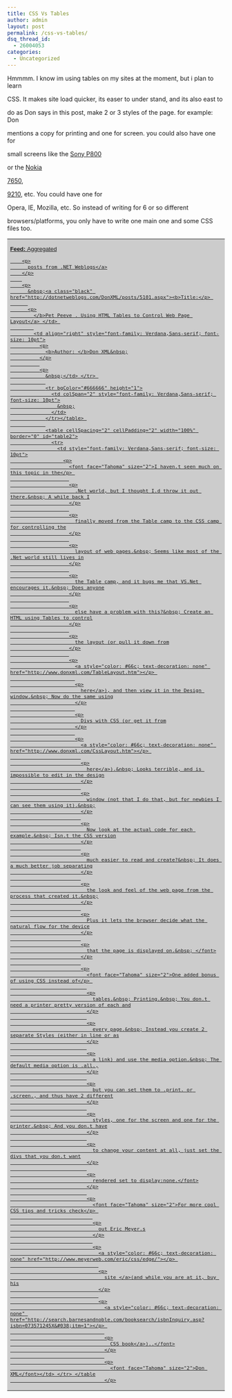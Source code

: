 ```yaml
---
title: CSS Vs Tables
author: admin
layout: post
permalink: /css-vs-tables/
dsq_thread_id:
  - 26004053
categories:
  - Uncategorized
---
```

Hmmmm. I know im using tables on my sites at the moment, but i plan to learn

CSS. It makes site load quicker, its easer to under stand, and its also east to

do as Don says in this post, make 2 or 3 styles of the page. for example: Don

mentions a copy for printing and one for screen. you could also have one for

small screens like the [Sony P800][1]

or the [Nokia][2]

[7650][3],

[9210][4], etc. You could have one for

Opera, IE, Mozilla, etc. So instead of writing for 6 or so different

browsers/platforms, you only have to write one main one and some CSS files too.

<table cellSpacing="0" cellPadding="0" width="100%" bgColor="#cccccc" border="0" id="table1">
  <tr>
    <td style="font-family: Verdana,Sans-serif; font-size: 10pt">
      <p>
        <a class="black" href="http://DotNetWebLogs.com"><b>Feed: </b>Aggregated</p> 
        
        <p>
          posts from .NET Weblogs</a>
        </p>
        
        <p>
          &nbsp;<a class="black" href="http://dotnetweblogs.com/DonXML/posts/5101.aspx"><b>Title:</p> 
          
          <p>
            </b>Pet Peeve . Using HTML Tables to Control Web Page Layout</a> </td> 
            
            <td align="right" style="font-family: Verdana,Sans-serif; font-size: 10pt">
              <p>
                <b>Author: </b>Don XML&nbsp;
              </p>
              
              <p>
                &nbsp;</td> </tr> 
                
                <tr bgColor="#666666" height="1">
                  <td colSpan="2" style="font-family: Verdana,Sans-serif; font-size: 10pt">
                    &nbsp;
                  </td>
                </tr></table> 
                
                <table cellSpacing="2" cellPadding="2" width="100%" border="0" id="table2">
                  <tr>
                    <td style="font-family: Verdana,Sans-serif; font-size: 10pt">
                      <p>
                        <font face="Tahoma" size="2">I haven.t seen much on this topic in the</p> 
                        
                        <p>
                          .Net world, but I thought I.d throw it out there.&nbsp; A while back I
                        </p>
                        
                        <p>
                          finally moved from the Table camp to the CSS camp for controlling the
                        </p>
                        
                        <p>
                          layout of web pages.&nbsp; Seems like most of the .Net world still lives in
                        </p>
                        
                        <p>
                          the Table camp, and it bugs me that VS.Net encourages it.&nbsp; Does anyone
                        </p>
                        
                        <p>
                          else have a problem with this?&nbsp; Create an HTML using Tables to control
                        </p>
                        
                        <p>
                          the layout (or pull it down from
                        </p>
                        
                        <p>
                          <a style="color: #66c; text-decoration: none" href="http://www.donxml.com/TableLayout.htm"></p> 
                          
                          <p>
                            here</a>), and then view it in the Design window.&nbsp; Now do the same using
                          </p>
                          
                          <p>
                            Divs with CSS (or get it from
                          </p>
                          
                          <p>
                            <a style="color: #66c; text-decoration: none" href="http://www.donxml.com/CssLayout.htm"></p> 
                            
                            <p>
                              here</a>).&nbsp; Looks terrible, and is impossible to edit in the design
                            </p>
                            
                            <p>
                              window (not that I do that, but for newbies I can see them using it).&nbsp;
                            </p>
                            
                            <p>
                              Now look at the actual code for each example.&nbsp; Isn.t the CSS version
                            </p>
                            
                            <p>
                              much easier to read and create?&nbsp; It does a much better job separating
                            </p>
                            
                            <p>
                              the look and feel of the web page from the process that created it.&nbsp;
                            </p>
                            
                            <p>
                              Plus it lets the browser decide what the natural flow for the device
                            </p>
                            
                            <p>
                              that the page is displayed on.&nbsp; </font>
                            </p>
                            
                            <p>
                              <font face="Tahoma" size="2">One added bonus of using CSS instead of</p> 
                              
                              <p>
                                tables.&nbsp; Printing.&nbsp; You don.t need a printer pretty version of each and
                              </p>
                              
                              <p>
                                every page.&nbsp; Instead you create 2 separate Styles (either in line or as
                              </p>
                              
                              <p>
                                a link) and use the media option.&nbsp; The default media option is .all.,
                              </p>
                              
                              <p>
                                but you can set them to .print. or .screen., and thus have 2 different
                              </p>
                              
                              <p>
                                styles, one for the screen and one for the printer.&nbsp; And you don.t have
                              </p>
                              
                              <p>
                                to change your content at all, just set the divs that you don.t want
                              </p>
                              
                              <p>
                                rendered set to display:none.</font>
                              </p>
                              
                              <p>
                                <font face="Tahoma" size="2">For more cool CSS tips and tricks check</p> 
                                
                                <p>
                                  out Eric Meyer.s
                                </p>
                                
                                <p>
                                  <a style="color: #66c; text-decoration: none" href="http://www.meyerweb.com/eric/css/edge/"></p> 
                                  
                                  <p>
                                    site </a>(and while you are at it, buy his
                                  </p>
                                  
                                  <p>
                                    <a style="color: #66c; text-decoration: none" href="http://search.barnesandnoble.com/booksearch/isbnInquiry.asp?isbn=073571245X&#038;itm=1"></p> 
                                    
                                    <p>
                                      CSS book</a>)..</font>
                                    </p>
                                    
                                    <p>
                                      <font face="Tahoma" size="2">Don XML</font></td> </tr> </table
                                    </p>

 [1]: http://www.sony-ericsson.com/p800
 [2]: http://www.nokia.com
 [3]: http://www.nokia.com/phones/7650
 [4]: http://www.nokia.com/phones/9210